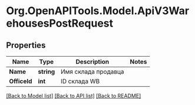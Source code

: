 # Org.OpenAPITools.Model.ApiV3WarehousesPostRequest

## Properties

Name | Type | Description | Notes
------------ | ------------- | ------------- | -------------
**Name** | **string** | Имя склада продавца | 
**OfficeId** | **int** | ID склада WB | 

[[Back to Model list]](../README.md#documentation-for-models) [[Back to API list]](../README.md#documentation-for-api-endpoints) [[Back to README]](../README.md)

